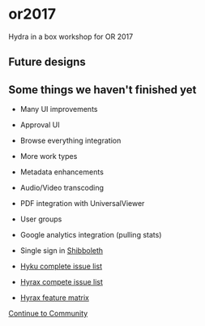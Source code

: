 # or2017
Hydra in a box workshop for OR 2017

## Future designs

## Some things we haven't finished yet
* Many UI improvements
* Approval UI
* Browse everything integration
* More work types
* Metadata enhancements
* Audio/Video transcoding
* PDF integration with UniversalViewer
* User groups
* Google analytics integration (pulling stats)
* Single sign in [Shibboleth](https://shibboleth.net/)


* [Hyku complete issue list](https://github.com/samvera-labs/hyku/issues)
* [Hyrax compete issue list](https://github.com/samvera/hyrax/issues)
* [Hyrax feature matrix](https://github.com/samvera/hyrax/wiki/Feature-matrix)



[Continue to Community](community.md)
